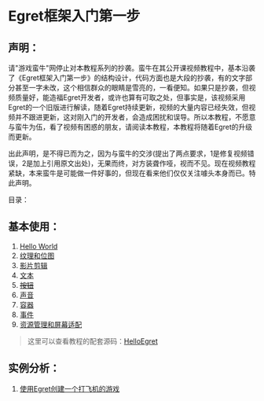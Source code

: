 Egret框架入门第一步
===============

声明：
----------------------------

请"游戏蛮牛"网停止对本教程系列的抄袭。蛮牛在其公开课视频教程中，基本沿袭了《Egret框架入门第一步》的结构设计，代码方面也是大段的抄袭，有的文字部分甚至一字未改，这个相信群众的眼睛是雪亮的，一看便知。如果只是抄袭，但视频质量好，能造福Egret开发者，或许也算有可取之处，但事实是，该视频采用Egret的一个旧版进行解读，随着Egret持续更新，视频的大量内容已经失效，但视频并不跟进更新，这对刚入门的开发者，会造成困扰和误导。所以本教程，不愿意与蛮牛为伍，看了视频有困惑的朋友，请阅读本教程，本教程将随着Egret的升级而更新。

出此声明，是不得已而为之，因为与蛮牛的交涉(提出了两点要求，1是修复视频错误，2是加上引用原文出处)，无果而终，对方装聋作哑，视而不见。现在视频教程紧缺，本来蛮牛是可能做一件好事的，但现在看来他们仅仅关注噱头本身而已。特此声明。

目录：

基本使用：
----------------------------

1. [Hello World](https://github.com/NeoGuo/html5-documents/blob/master/egret/01-hello-world.md)
2. [纹理和位图](https://github.com/NeoGuo/html5-documents/blob/master/egret/02-bitmap.md)
3. [影片剪辑](https://github.com/NeoGuo/html5-documents/blob/master/egret/03-movieclip.md)
4. [文本](https://github.com/NeoGuo/html5-documents/blob/master/egret/04-text.md)
5. [~~按钮~~](https://github.com/NeoGuo/html5-documents/blob/master/egret/05-button.md)
6. [声音](https://github.com/NeoGuo/html5-documents/blob/master/egret/06-sound.md)
7. [容器](https://github.com/NeoGuo/html5-documents/blob/master/egret/07-container.md)
8. [事件](https://github.com/NeoGuo/html5-documents/blob/master/egret/08-event.md)
9. [资源管理和屏幕适配](https://github.com/NeoGuo/html5-documents/blob/master/egret/09-resource.md)

> 这里可以查看教程的配套源码：[HelloEgret](https://github.com/NeoGuo/html5-documents/tree/master/egret/demo/HelloEgret/src)

实例分析：
----------------------------

1. [使用Egret创建一个打飞机的游戏](https://github.com/NeoGuo/html5-documents/blob/master/egret/sample-1.md)
